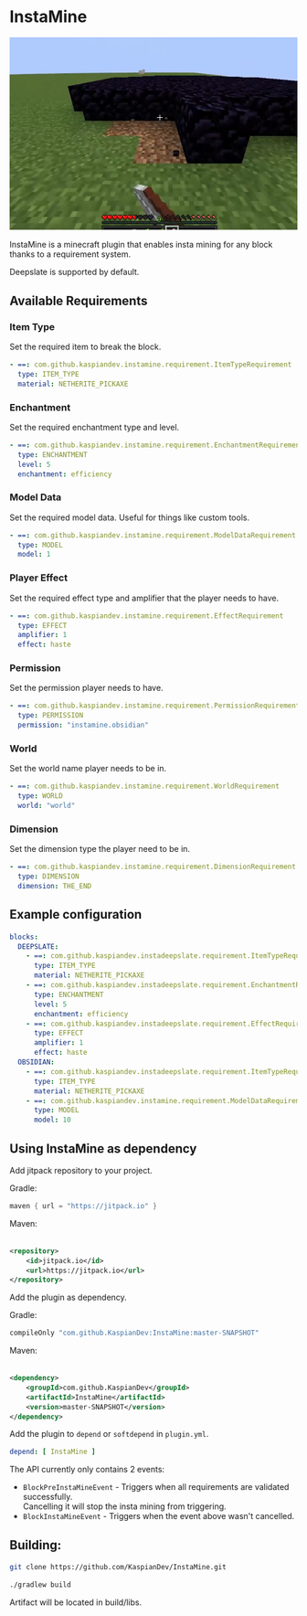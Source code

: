 # InstaMine

![](assets/instamine.png)

InstaMine is a minecraft plugin that enables insta mining for
any block thanks to a requirement system.

Deepslate is supported by default.

## Available Requirements

### Item Type

Set the required item to break the block.

```yml
- ==: com.github.kaspiandev.instamine.requirement.ItemTypeRequirement
  type: ITEM_TYPE
  material: NETHERITE_PICKAXE
```

### Enchantment

Set the required enchantment type and level.

```yml
- ==: com.github.kaspiandev.instamine.requirement.EnchantmentRequirement
  type: ENCHANTMENT
  level: 5
  enchantment: efficiency
```

### Model Data

Set the required model data. Useful for things like custom tools.

```yml
- ==: com.github.kaspiandev.instamine.requirement.ModelDataRequirement
  type: MODEL
  model: 1
```

### Player Effect

Set the required effect type and amplifier that the player needs to have.

```yml
- ==: com.github.kaspiandev.instamine.requirement.EffectRequirement
  type: EFFECT
  amplifier: 1
  effect: haste
```

### Permission

Set the permission player needs to have.

```yml
- ==: com.github.kaspiandev.instamine.requirement.PermissionRequirement
  type: PERMISSION
  permission: "instamine.obsidian"
```

### World

Set the world name player needs to be in.

```yml
- ==: com.github.kaspiandev.instamine.requirement.WorldRequirement
  type: WORLD
  world: "world"
```

### Dimension

Set the dimension type the player need to be in.

```yml
- ==: com.github.kaspiandev.instamine.requirement.DimensionRequirement
  type: DIMENSION
  dimension: THE_END
```

## Example configuration

```yml
blocks:
  DEEPSLATE:
    - ==: com.github.kaspiandev.instadeepslate.requirement.ItemTypeRequirement
      type: ITEM_TYPE
      material: NETHERITE_PICKAXE
    - ==: com.github.kaspiandev.instadeepslate.requirement.EnchantmentRequirement
      type: ENCHANTMENT
      level: 5
      enchantment: efficiency
    - ==: com.github.kaspiandev.instadeepslate.requirement.EffectRequirement
      type: EFFECT
      amplifier: 1
      effect: haste
  OBSIDIAN:
    - ==: com.github.kaspiandev.instadeepslate.requirement.ItemTypeRequirement
      type: ITEM_TYPE
      material: NETHERITE_PICKAXE
    - ==: com.github.kaspiandev.instamine.requirement.ModelDataRequirement
      type: MODEL
      model: 10
```

## Using InstaMine as dependency

Add jitpack repository to your project.

Gradle:

```groovy
maven { url = "https://jitpack.io" }
```

Maven:

```xml

<repository>
    <id>jitpack.io</id>
    <url>https://jitpack.io</url>
</repository>
```

Add the plugin as dependency.

Gradle:

```groovy
compileOnly "com.github.KaspianDev:InstaMine:master-SNAPSHOT"
```

Maven:

```xml

<dependency>
    <groupId>com.github.KaspianDev</groupId>
    <artifactId>InstaMine</artifactId>
    <version>master-SNAPSHOT</version>
</dependency>
```

Add the plugin to `depend` or `softdepend` in `plugin.yml`.

```yml
depend: [ InstaMine ]
```

The API currently only contains 2 events:

- `BlockPreInstaMineEvent` - Triggers when all requirements are validated
  successfully.  
  Cancelling it will stop the insta mining from triggering.
- `BlockInstaMineEvent` - Triggers when the event above wasn't cancelled.

## Building:

```sh
git clone https://github.com/KaspianDev/InstaMine.git
```

```sh
./gradlew build
```

Artifact will be located in build/libs.
